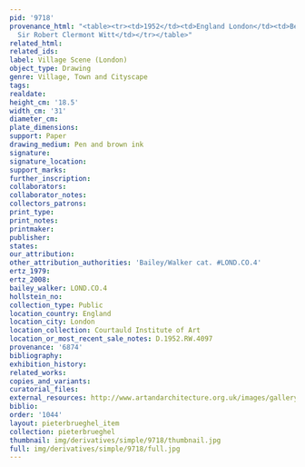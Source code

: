```yaml
---
pid: '9718'
provenance_html: "<table><tr><td>1952</td><td>England London</td><td>Bequeathed by
  Sir Robert Clermont Witt</td></tr></table>"
related_html: 
related_ids: 
label: Village Scene (London)
object_type: Drawing
genre: Village, Town and Cityscape
tags: 
realdate: 
height_cm: '18.5'
width_cm: '31'
diameter_cm: 
plate_dimensions: 
support: Paper
drawing_medium: Pen and brown ink
signature: 
signature_location: 
support_marks: 
further_inscription: 
collaborators: 
collaborator_notes: 
collectors_patrons: 
print_type: 
print_notes: 
printmaker: 
publisher: 
states: 
our_attribution: 
other_attribution_authorities: 'Bailey/Walker cat. #LOND.CO.4'
ertz_1979: 
ertz_2008: 
bailey_walker: LOND.CO.4
hollstein_no: 
collection_type: Public
location_country: England
location_city: London
location_collection: Courtauld Institute of Art
location_or_most_recent_sale_notes: D.1952.RW.4097
provenance: '6874'
bibliography: 
exhibition_history: 
related_works: 
copies_and_variants: 
curatorial_files: 
external_resources: http://www.artandarchitecture.org.uk/images/gallery/1e03f76a.html
biblio: 
order: '1044'
layout: pieterbrueghel_item
collection: pieterbrueghel
thumbnail: img/derivatives/simple/9718/thumbnail.jpg
full: img/derivatives/simple/9718/full.jpg
---
```

